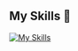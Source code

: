 ## My Skills 🌱
[![My Skills](https://skillicons.dev/icons?i=go,ruby,php,python,firebase,aws,gcp,rails,vscode&theme=dark)](https://skillicons.dev)



<!--
**yoshi-katsuhara/yoshi-katsuhara** is a ✨ _special_ ✨ repository because its `README.md` (this file) appears on your GitHub profile.

Here are some ideas to get you started:

- 🔭 I’m currently working on ...
- 🌱 I’m currently learning ...
- 👯 I’m looking to collaborate on ...
- 🤔 I’m looking for help with ...
- 💬 Ask me about ...
- 📫 How to reach me: ...
- 😄 Pronouns: ...
- ⚡ Fun fact: ...
-->
